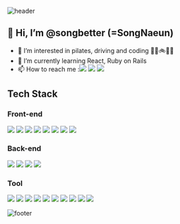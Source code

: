 
<!---
songbetter/songbetter is a ✨ special ✨ repository because its `README.md` (this file) appears on your GitHub profile.
You can click the Preview link to take a look at your changes.
--->

![header](https://capsule-render.vercel.app/api?type=wave&color=gradient&height=300&section=header&text=better%20than&fontSize=90)

## 👋 Hi, I’m @songbetter (=SongNaeun)
- 👀 I’m interested in pilates, driving and coding 🤸‍♀️🚲🛴🚙
- 🌱 I’m currently learning React, Ruby on Rails
- 📫 How to reach me :<a href="https://velog.io/@songbetter"><img src="https://img.shields.io/badge/Velog-38B2AC?style=flat-square"/></a>
  <a href="mailto:5ongnaeu17@gmail.com"><img src="https://img.shields.io/badge/Gmail-F7342E?style=flat-square&logo=Gmail&logoColor=white"/></a>
  <a href="https://programmers.co.kr/resumes/279420"><img src="https://img.shields.io/badge/Resume-F7DF1E?style=flat-square&logo=Resume&logoColor=white"/></a>
</p>

## Tech Stack
### Front-end
<p align="left">
<img src="https://img.shields.io/badge/Javascript-F7DF1E?style=flat-square&logo=Javascript&logoColor=white"/>
<img src="https://img.shields.io/badge/React-61DAFB?style=flat-square&logo=React&logoColor=white"/> 
<img src="https://img.shields.io/badge/ReactRouter-CA4245?style=flat-square&logo=React-Router&logoColor=white"/>
<img src="https://img.shields.io/badge/Sass-DB7093?style=flat-square&logo=Sass&logoColor=white"/>
<img src="https://img.shields.io/badge/styled-components-DB7093?style=flat-square&logo=styled-components&logoColor=white"/>
<img src="https://img.shields.io/badge/TailwindCSS-38B2AC?style=flat-square&logo=Tailwind-CSS&logoColor=white"/> 
<img src="https://img.shields.io/badge/CSS3-1572B6?style=flat-square&logo=CSS3&logoColor=white"/> 
<img src="https://img.shields.io/badge/HTML5-E34F26?style=flat-square&logo=HTML5&logoColor=white"/>
</p>

### Back-end

<p align="left">
<img src="https://img.shields.io/badge/RubyonRails-CC342D?style=flat-square&logo=Ruby&logoColor=white"/>
<img src="https://img.shields.io/badge/PostgreSQL-336791?style=flat-square&logo=PostgreSQL&logoColor=white"/> 
<img src="https://img.shields.io/badge/Redis-DC382D?style=flat-square&logo=Redis&logoColor=white"/>
<img src="https://img.shields.io/badge/Postman-FF6C37?style=flat-square&logo=Postman&logoColor=white"/>
</p>

### Tool
<p align="left">
<img src="https://img.shields.io/badge/VisualStudio-1572B6?style=flat-square&logo=Visual-Studio&logoColor=white"/> 
  
<img src="https://img.shields.io/badge/Notion-181717?style=flat-square&logo=Notion&logoColor=white"/>
<img src="https://img.shields.io/badge/Trello-026AA7?style=flat-square&logo=Trello&logoColor=white"/>
<img src="https://img.shields.io/badge/Slack-5C2D91?style=flat-square&logo=Slack&logoColor=white"/> 
<img src="https://img.shields.io/badge/Jira-1572B6?style=flat-square&logo=Jira&logoColor=white"/> 
<img src="https://img.shields.io/badge/Git-F05032?style=flat-square&logo=Git&logoColor=white"/>
<img src="https://img.shields.io/badge/Github-181717?style=flat-square&logo=Github&logoColor=white"/>
<img src="https://img.shields.io/badge/StackOverflow-F58025?style=flat-square&logo=StackOverflow&logoColor=white"/>
<img src="https://img.shields.io/badge/MicrosoftExcel-217346?style=flat-square&logo=Microsoft-Excel&logoColor=white"/>
<img src="https://img.shields.io/badge/PowerShell-5391FE?style=flat-square&logo=PowerShell&logoColor=white"/> 
</p>


![footer](https://capsule-render.vercel.app/api?type=wave&color=gradient&height=300&section=footer&text=Yesterday&fontSize=90)

